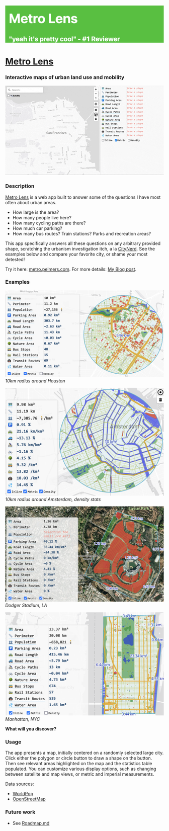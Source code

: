 [![Metro Lens](res/metro_banner.png)](https://metro.pelmers.com/)

# [Metro Lens](https://metro.pelmers.com)

### Interactive maps of urban land use and mobility

![](res/20s_usage.gif)


### Description

[Metro Lens](https://metro.pelmers.com) is a web app built to answer some of the questions I have most often about urban areas.
 - How large is the area?
 - How many people live here?
 - How many cycling paths are there?
 - How much car parking?
 - How many bus routes? Train stations? Parks and recreation areas?

This app specifically answers all these questions on any arbitrary provided shape, scratching
the urbanism investigation itch, a la [CityNerd](https://www.youtube.com/c/citynerd).
See the examples below and compare your favorite city, or shame your most detested!

Try it here: [metro.pelmers.com](https://metro.pelmers.com).
For more details: [My Blog post](https://pelmers.com/metro-something-something/).

### Examples
![](res/houston_ex.png)
*10km radius around Houston*

![](res/ams_ex.png)
*10km radius around Amsterdam, density stats*

![](res/dodgers_parking.png)
*Dodger Stadium, LA*

![](res/miduptown_nyc.png)
*Manhattan, NYC*

**What will you discover?**

### Usage

The app presents a map, initially centered on a randomly selected large city.
Click either the polygon or circle button to draw a shape on the button.
Then see relevant areas highlighted on the map and the statistics table populated.
You can customize various display options, such as changing between satellite and map views, or metric and imperial measurements.

Data sources:

- [WorldPop](https://www.worldpop.org)
- [OpenStreetMap](https://www.openstreetmap.org)

### Future work

- See [Roadmap.md](./Roadmap.md)
